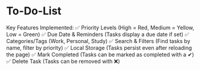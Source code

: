 # To-Do-List
Key Features Implemented:
✅ Priority Levels (High = Red, Medium = Yellow, Low = Green)
✅ Due Date & Reminders (Tasks display a due date if set)
✅ Categories/Tags (Work, Personal, Study)
✅ Search & Filters (Find tasks by name, filter by priority)
✅ Local Storage (Tasks persist even after reloading the page)
✅ Mark Completed (Tasks can be marked as completed with a ✔)
✅ Delete Task (Tasks can be removed with ❌)

